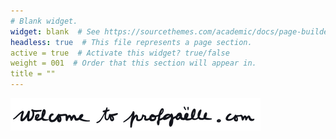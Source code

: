 ```yaml
---
# Blank widget.
widget: blank  # See https://sourcethemes.com/academic/docs/page-builder/
headless: true  # This file represents a page section.
active = true  # Activate this widget? true/false
weight = 001  # Order that this section will appear in.
title = ""
---
```


![Wellcome to profgaelle.com](welcome.png)
  
